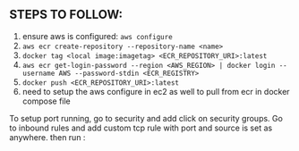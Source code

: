## STEPS TO FOLLOW:
1. ensure aws is configured: `aws configure`
2. `aws ecr create-repository --repository-name <name>`
3. `docker tag <local image:imagetag> <ECR_REPOSITORY_URI>:latest`
4. `aws ecr get-login-password --region <AWS_REGION> | docker login --username AWS --password-stdin <ECR_REGISTRY>`
5. `docker push <ECR_REPOSITORY_URI>:latest`
6. need to setup the aws configure in ec2 as well to pull from ecr in docker compose file

To setup port running, go to security and add click on security groups. 
Go to inbound rules and add custom tcp rule with port <whichever port is exposed to localhost> and source is set as anywhere.
then run <public ip>:<port>
